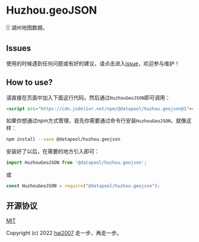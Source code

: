 # Huzhou.geoJSON
🗄️ 湖州地图数据。

## Issues
使用的时候遇到任何问题或有好的建议，请点击进入[issue](https://github.com/hai2007/datapool/issues)，欢迎参与维护！

## How to use?

请直接在页面中加入下面这行代码，然后通过```HuzhouGeoJSON```即可调用：

```html
<script src="https://cdn.jsdelivr.net/npm/@datapool/huzhou.geojson@1"></script>
```

如果你想通过npm方式管理，首先你需要通过命令行安装``````HuzhouGeoJSON``````，就像这样：

```bash
npm install --save @datapool/huzhou.geojson
```

安装好了以后，在需要的地方引入即可：

```js
import HuzhouGeoJSON from '@datapool/huzhou.geojson';
```

或

```js
const HuzhouGeoJSON = require("@datapool/huzhou.geojson");
```

开源协议
---------------------------------------
[MIT](https://github.com/hai2007/datapool/blob/master/LICENSE)

Copyright (c) 2022 [hai2007](https://hai2007.gitee.io/sweethome/) 走一步，再走一步。
